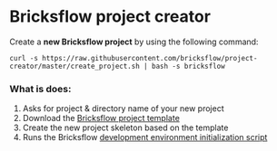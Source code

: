 # Bricksflow project creator

Create a **new Bricksflow project** by using the following command:

```
curl -s https://raw.githubusercontent.com/bricksflow/project-creator/master/create_project.sh | bash -s bricksflow
```

###  What is does:

1. Asks for project & directory name of your new project 
1. Download the [Bricksflow project template](https://github.com/bricksflow/bricksflow)
1. Create the new project skeleton based on the template
1. Runs the Bricksflow [development environment initialization script](https://github.com/bricksflow/benvy)
